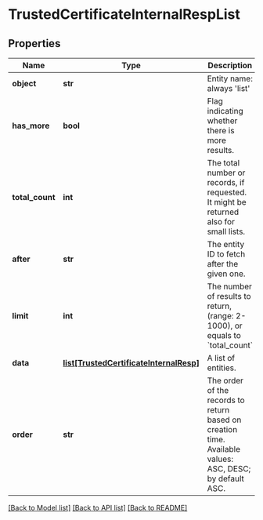 # TrustedCertificateInternalRespList

## Properties
Name | Type | Description | Notes
------------ | ------------- | ------------- | -------------
**object** | **str** | Entity name: always &#39;list&#39; | 
**has_more** | **bool** | Flag indicating whether there is more results. | 
**total_count** | **int** | The total number or records, if requested. It might be returned also for small lists. | 
**after** | **str** | The entity ID to fetch after the given one. | [optional] 
**limit** | **int** | The number of results to return, (range: 2-1000), or equals to &#x60;total_count&#x60; | 
**data** | [**list[TrustedCertificateInternalResp]**](TrustedCertificateInternalResp.md) | A list of entities. | 
**order** | **str** | The order of the records to return based on creation time. Available values: ASC, DESC; by default ASC. | [optional] 

[[Back to Model list]](../README.md#documentation-for-models) [[Back to API list]](../README.md#documentation-for-api-endpoints) [[Back to README]](../README.md)


